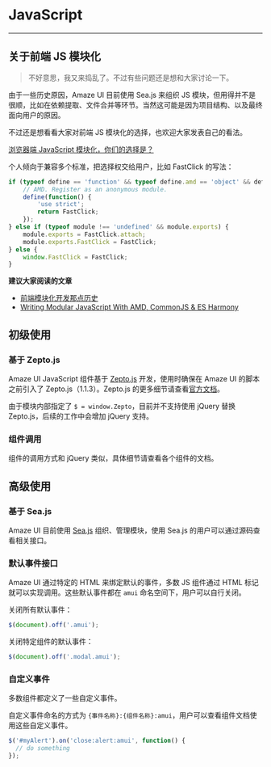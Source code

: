 # JavaScript
---

## 关于前端 JS 模块化

> 不好意思，我又来捣乱了。不过有些问题还是想和大家讨论一下。

由于一些历史原因，Amaze UI 目前使用 Sea.js 来组织 JS 模块，但用得并不是很顺，比如在依赖提取、文件合并等环节。当然这可能是因为项目结构、以及最终面向用户的原因。

不过还是想看看大家对前端 JS 模块化的选择，也欢迎大家发表自己的看法。

<script type="text/javascript" charset="utf-8" src="http://static.polldaddy.com/p/8231710.js"></script>
<noscript><a href="http://polldaddy.com/poll/8231710/">浏览器端 JavaScript 模块化，你们的选择是？</a></noscript>

个人倾向于兼容多个标准，把选择权交给用户，比如 FastClick 的写法：

```javascript
if (typeof define == 'function' && typeof define.amd == 'object' && define.amd) {
	// AMD. Register as an anonymous module.
	define(function() {
		'use strict';
		return FastClick;
	});
} else if (typeof module !== 'undefined' && module.exports) {
	module.exports = FastClick.attach;
	module.exports.FastClick = FastClick;
} else {
	window.FastClick = FastClick;
}
```

__建议大家阅读的文章__

* [前端模块化开发那点历史](https://github.com/seajs/seajs/issues/588)
* [Writing Modular JavaScript With AMD, CommonJS & ES Harmony](http://addyosmani.com/writing-modular-js/)

## 初级使用

### 基于 Zepto.js

Amaze UI JavaScript 组件基于 [Zepto.js](http://zeptojs.com/) 开发，使用时确保在 Amaze UI 的脚本之前引入了 Zepto.js（1.1.3）。Zepto.js 的更多细节请查看[官方文档](http://zeptojs.com/)。

由于模块内部指定了 `$ = window.Zepto`，目前并不支持使用 jQuery 替换 Zepto.js，后续的工作中会增加 jQuery 支持。

### 组件调用

组件的调用方式和 jQuery 类似，具体细节请查看各个组件的文档。

## 高级使用

### 基于 Sea.js

Amaze UI 目前使用 [Sea.js](http://seajs.org/) 组织、管理模块，使用 Sea.js 的用户可以通过源码查看相关接口。

### 默认事件接口

Amaze UI 通过特定的 HTML 来绑定默认的事件，多数 JS 组件通过 HTML 标记就可以实现调用。这些默认事件都在 `amui` 命名空间下，用户可以自行关闭。

关闭所有默认事件：

```javascript
$(document).off('.amui');
```

关闭特定组件的默认事件：

```javascript
$(document).off('.modal.amui');
```

### 自定义事件

多数组件都定义了一些自定义事件。

自定义事件命名的方式为 `{事件名称}:{组件名称}:amui`，用户可以查看组件文档使用这些自定义事件。

```javascript
$('#myAlert').on('close:alert:amui', function() {
  // do something
});
```

